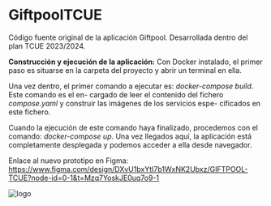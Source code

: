 # GiftpoolTCUE
Código fuente original de la aplicación Giftpool. Desarrollada dentro del plan TCUE 2023/2024.

**Construcción y ejecución de la aplicación:** Con Docker instalado, el primer paso es situarse en la carpeta del proyecto
y abrir un terminal en ella.

Una vez dentro, el primer comando a ejecutar es: _docker-compose build_. Este comando es el en-
cargado de leer el contenido del fichero _compose.yaml_ y construir las imágenes de los servicios espe-
cificados en este fichero.

Cuando la ejecución de este comando haya finalizado, procedemos con el comando: _docker-compose up_. Una vez llegados aquí, la aplicación está completamente desplegada y podemos acceder a ella desde
navegador.



Enlace al nuevo prototipo en Figma: https://www.figma.com/design/DXvU1bxYtI7b1WxNK2Ubxz/GIFTPOOL-TCUE?node-id=0-1&t=Mzq7YoskJE0uq7o9-1

![logo](https://github.com/user-attachments/assets/b0857075-8174-47d3-bd38-18579ce4cec7)


